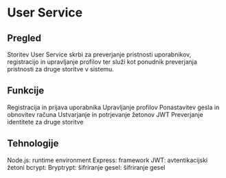 # User Service

## Pregled
Storitev User Service skrbi za preverjanje pristnosti uporabnikov, registracijo in upravljanje profilov ter služi kot ponudnik preverjanja pristnosti za druge storitve v sistemu.


## Funkcije

Registracija in prijava uporabnika
Upravljanje profilov
Ponastavitev gesla in obnovitev računa
Ustvarjanje in potrjevanje žetonov JWT
Preverjanje identitete za druge storitve

## Tehnologije

Node.js: runtime environment
Express: framework
JWT: avtentikacijski žetoni
bcrypt: Bryptrypt: šifriranje gesel: šifriranje gesel
